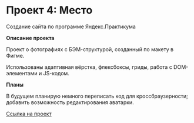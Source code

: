 # Проект 4: Место

Создание сайта по программе Яндекс.Практикума


**Описание проекта**

Проект о фотографиях с БЭМ-структурой, созданный по макету в Фигме.

Использованы адаптивная вёрстка, флексбоксы, гриды, работа с DOM-элементами и JS-кодом.


**Планы**

В будущем планирую немного переписать код для кроссбраузерности; добавить возможность редактирования аватарки.

[Ссылка на проект](https://veles-pan.github.io/mesto/)
